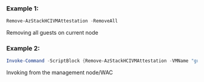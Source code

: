 ### Example 1: 
```powershell
Remove-AzStackHCIVMAttestation -RemoveAll
```

Removing all guests on current node

### Example 2: 
```powershell
Invoke-Command -ScriptBlock {Remove-AzStackHCIVMAttestation -VMName "guest1", "guest2"} -ComputerName "node1"
```

Invoking from the management node/WAC

